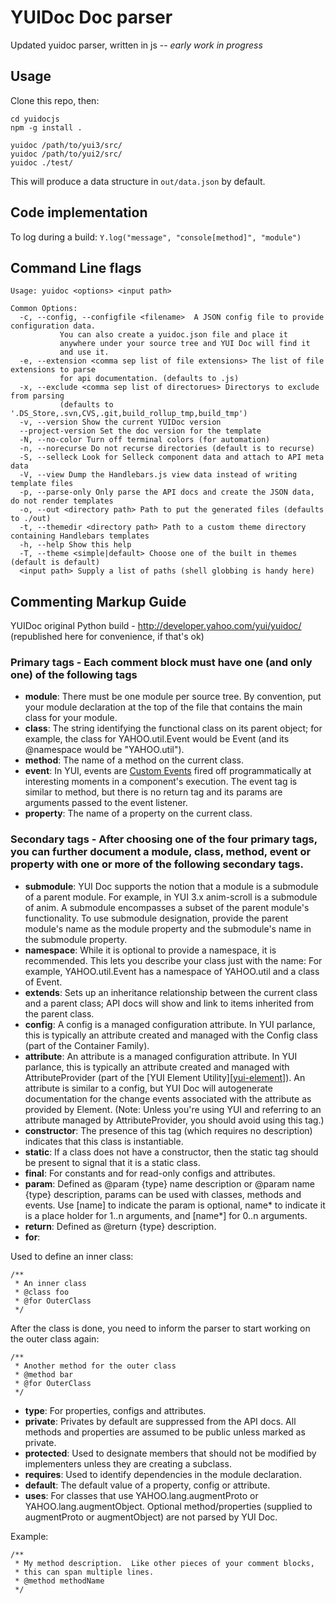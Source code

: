 [yui-customevents]: http://yuilibrary.com/yui/docs/event-custom/
[yui-element]: http://developer.yahoo.com/yui/element/

# YUIDoc Doc parser

Updated yuidoc parser, written in js -- *early work in progress*

## Usage

Clone this repo, then:

    cd yuidocjs
    npm -g install .

    yuidoc /path/to/yui3/src/
    yuidoc /path/to/yui2/src/
    yuidoc ./test/

This will produce a data structure in `out/data.json` by default.

## Code implementation

To log during a build:
`Y.log("message", "console[method]", "module")`

## Command Line flags
    Usage: yuidoc <options> <input path>

    Common Options:
      -c, --config, --configfile <filename>  A JSON config file to provide configuration data.
               You can also create a yuidoc.json file and place it
               anywhere under your source tree and YUI Doc will find it
               and use it.
      -e, --extension <comma sep list of file extensions> The list of file extensions to parse 
               for api documentation. (defaults to .js)
      -x, --exclude <comma sep list of directorues> Directorys to exclude from parsing 
               (defaults to '.DS_Store,.svn,CVS,.git,build_rollup_tmp,build_tmp')
      -v, --version Show the current YUIDoc version
      --project-version Set the doc version for the template
      -N, --no-color Turn off terminal colors (for automation)
      -n, --norecurse Do not recurse directories (default is to recurse)
      -S, --selleck Look for Selleck component data and attach to API meta data
      -V, --view Dump the Handlebars.js view data instead of writing template files
      -p, --parse-only Only parse the API docs and create the JSON data, do not render templates
      -o, --out <directory path> Path to put the generated files (defaults to ./out)
      -t, --themedir <directory path> Path to a custom theme directory containing Handlebars templates
      -h, --help Show this help
      -T, --theme <simple|default> Choose one of the built in themes (default is default)
      <input path> Supply a list of paths (shell globbing is handy here)

## Commenting Markup Guide
YUIDoc original Python build - http://developer.yahoo.com/yui/yuidoc/
(republished here for convenience, if that's ok)

### Primary tags - Each comment block must have one (and only one) of the following tags
- **module**: There must be one module per source tree. By convention, put your module declaration at the top of the file that contains the main class for your module.
- **class**: The string identifying the functional class on its parent object; for example, the class for YAHOO.util.Event would be Event (and its @namespace would be "YAHOO.util").
- **method**: The name of a method on the current class.
- **event**: In YUI, events are [Custom Events][yui-customevents] fired off programmatically at interesting moments in a component's execution. The event tag is similar to method, but there is no return tag and its params are arguments passed to the event listener.
- **property**: The name of a property on the current class.

### Secondary tags - After choosing one of the four primary tags, you can further document a module, class, method, event or property with one or more of the following secondary tags.
- **submodule**: YUI Doc supports the notion that a module is a submodule of a parent module. For example, in YUI 3.x anim-scroll is a submodule of anim. A submodule encompasses a subset of the parent module's functionality. To use submodule designation, provide the parent module's name as the module property and the submodule's name in the submodule property.
- **namespace**: While it is optional to provide a namespace, it is recommended. This lets you describe your class just with the name: For example, YAHOO.util.Event has a namespace of YAHOO.util and a class of Event.
- **extends**: Sets up an inheritance relationship between the current class and a parent class; API docs will show and link to items inherited from the parent class.
- **config**: A config is a managed configuration attribute. In YUI parlance, this is typically an attribute created and managed with the Config class (part of the Container Family).
- **attribute**: An attribute is a managed configuration attribute. In YUI parlance, this is typically an attribute created and managed with AttributeProvider (part of the [YUI Element Utility][[yui-element]]). An attribute is similar to a config, but YUI Doc will autogenerate documentation for the change events associated with the attribute as provided by Element. (Note: Unless you're using YUI and referring to an attribute managed by AttributeProvider, you should avoid using this tag.)
- **constructor**: The presence of this tag (which requires no description) indicates that this class is instantiable.
- **static**: If a class does not have a constructor, then the static tag should be present to signal that it is a static class.
- **final**: For constants and for read-only configs and attributes.
- **param**: Defined as @param {type} name description or @param name {type} description, params can be used with classes, methods and events.  Use [name] to indicate the param is optional, name* to indicate it is a place holder for 1..n arguments, and [name*] for 0..n arguments.
- **return**: Defined as @return {type} description.
- **for**:  

Used to define an inner class:

	/**  
	 * An inner class  
	 * @class foo  
	 * @for OuterClass  
	 */
	
After the class is done, you need to inform the parser to start working on the outer class again:

	/**  
	 * Another method for the outer class  
	 * @method bar  
	 * @for OuterClass  
	 */

- **type**: For properties, configs and attributes.
- **private**: Privates by default are suppressed from the API docs. All methods and properties are assumed to be public unless marked as private.
- **protected**: Used to designate members that should not be modified by implementers unless they are creating a subclass.
- **requires**: Used to identify dependencies in the module declaration.
- **default**: The default value of a property, config or attribute.
- **uses**: For classes that use YAHOO.lang.augmentProto or YAHOO.lang.augmentObject. Optional method/properties (supplied to augmentProto or augmentObject) are not parsed by YUI Doc.

Example:  

	/**
	 * My method description.  Like other pieces of your comment blocks, 
	 * this can span multiple lines.
	 * @method methodName
	 */


